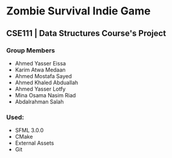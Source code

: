 # Zombie Survival Indie Game
## CSE111 | Data Structures Course's Project

### Group Members
- Ahmed Yasser Eissa
- Karim Atwa Medaan
- Ahmed Mostafa Sayed
- Ahmed Khaled Abduallah
- Ahmed Yasser Lotfy
- Mina Osama Nasim Riad
- Abdalrahman Salah

### Used:
- SFML 3.0.0
- CMake
- External Assets
- Git
